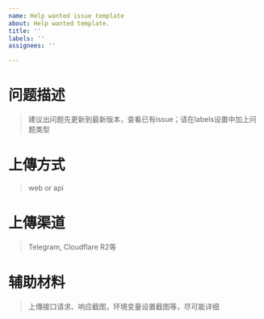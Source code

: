 ```yaml
---
name: Help wanted issue template
about: Help wanted template.
title: ''
labels: ''
assignees: ''

---
```


# 问题描述
> 建议出问题先更新到最新版本，查看已有issue；请在labels设置中加上问题类型


# 上傳方式
> web or api


# 上傳渠道
> Telegram, Cloudflare R2等


# 辅助材料
> 上傳接口请求、响应截图，环境变量设置截图等，尽可能详细
